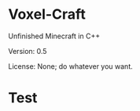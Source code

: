 # Voxel-Craft
Unfinished Minecraft in C++

Version: 0.5

License: None; do whatever you want.

<h1>Test</h1>
